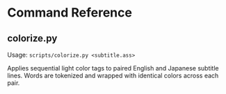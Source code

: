 # Command Reference

## colorize.py

Usage: `scripts/colorize.py <subtitle.ass>`

Applies sequential light color tags to paired English and Japanese subtitle lines.
Words are tokenized and wrapped with identical colors across each pair.
